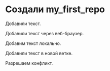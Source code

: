 ﻿# Создали my_first_repo

Добавили текст.

Добавили текст через веб-браузер.

Добавим текст локально.

Добавили текст в новой ветке.

Разрешаем конфликт.

